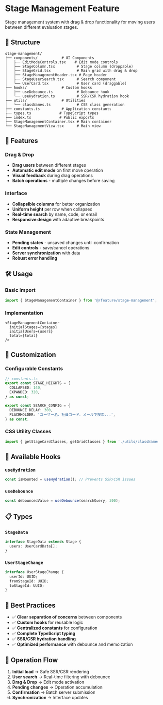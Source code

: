 # Stage Management Feature

Stage management system with drag & drop functionality for moving users between different evaluation stages.

## 📁 Structure

```
stage-management/
├── components/           # UI Components
│   ├── EditModeControls.tsx    # Edit mode controls
│   ├── StageColumn.tsx          # Stage column (droppable)
│   ├── StageGrid.tsx            # Main grid with drag & drop
│   ├── StageManagementHeader.tsx # Page header
│   ├── StageUserSearch.tsx      # Search component
│   └── UserCard.tsx             # User card (draggable)
├── hooks/                # Custom hooks
│   ├── useDebounce.ts           # Debounce hook
│   └── useHydration.ts          # SSR/CSR hydration hook
├── utils/                # Utilities
│   └── classNames.ts            # CSS class generation
├── constants.ts          # Application constants
├── types.ts             # TypeScript types
├── index.ts             # Public exports
├── StageManagementContainer.tsx # Main container
└── StageManagementView.tsx      # Main view
```

## 🚀 Features

### Drag & Drop
- **Drag users** between different stages
- **Automatic edit mode** on first move operation
- **Visual feedback** during drag operations
- **Batch operations** - multiple changes before saving

### Interface
- **Collapsible columns** for better organization
- **Uniform height** per row when collapsed
- **Real-time search** by name, code, or email
- **Responsive design** with adaptive breakpoints

### State Management
- **Pending states** - unsaved changes until confirmation
- **Edit controls** - save/cancel operations
- **Server synchronization** with data
- **Robust error handling**

## 🛠️ Usage

### Basic Import
```typescript
import { StageManagementContainer } from '@/feature/stage-management';
```

### Implementation
```tsx
<StageManagementContainer
  initialStages={stages}
  initialUsers={users}
  total={total}
/>
```

## 🎨 Customization

### Configurable Constants
```typescript
// constants.ts
export const STAGE_HEIGHTS = {
  COLLAPSED: 140,
  EXPANDED: 320,
} as const;

export const SEARCH_CONFIG = {
  DEBOUNCE_DELAY: 300,
  PLACEHOLDER: 'ユーザー名、社員コード、メールで検索...',
} as const;
```

### CSS Utility Classes
```typescript
import { getStageCardClasses, getGridClasses } from './utils/classNames';
```

## 🔧 Available Hooks

### `useHydration`
```typescript
const isMounted = useHydration(); // Prevents SSR/CSR issues
```

### `useDebounce`
```typescript
const debouncedValue = useDebounce(searchQuery, 300);
```

## 📋 Types

### `StageData`
```typescript
interface StageData extends Stage {
  users: UserCardData[];
}
```

### `UserStageChange`
```typescript
interface UserStageChange {
  userId: UUID;
  fromStageId: UUID;
  toStageId: UUID;
}
```

## 🎯 Best Practices

- ✅ **Clear separation of concerns** between components
- ✅ **Custom hooks** for reusable logic  
- ✅ **Centralized constants** for configuration
- ✅ **Complete TypeScript typing**
- ✅ **SSR/CSR hydration handling**
- ✅ **Optimized performance** with debounce and memoization

## 🚦 Operation Flow

1. **Initial load** → Safe SSR/CSR rendering
2. **User search** → Real-time filtering with debounce
3. **Drag & Drop** → Edit mode activation
4. **Pending changes** → Operation accumulation
5. **Confirmation** → Batch server submission
6. **Synchronization** → Interface updates